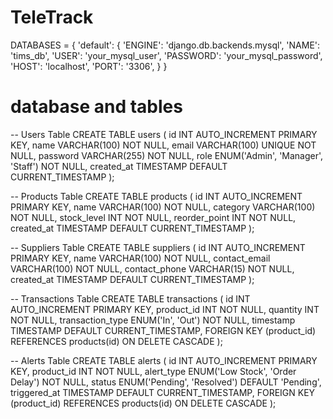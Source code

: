 # TeleTrack
DATABASES = {
    'default': {
        'ENGINE': 'django.db.backends.mysql',
        'NAME': 'tims_db',
        'USER': 'your_mysql_user',
        'PASSWORD': 'your_mysql_password',
        'HOST': 'localhost',
        'PORT': '3306',
    }
}

# database and tables
-- Users Table
CREATE TABLE users (
    id INT AUTO_INCREMENT PRIMARY KEY,
    name VARCHAR(100) NOT NULL,
    email VARCHAR(100) UNIQUE NOT NULL,
    password VARCHAR(255) NOT NULL,
    role ENUM('Admin', 'Manager', 'Staff') NOT NULL,
    created_at TIMESTAMP DEFAULT CURRENT_TIMESTAMP
);

-- Products Table
CREATE TABLE products (
    id INT AUTO_INCREMENT PRIMARY KEY,
    name VARCHAR(100) NOT NULL,
    category VARCHAR(100) NOT NULL,
    stock_level INT NOT NULL,
    reorder_point INT NOT NULL,
    created_at TIMESTAMP DEFAULT CURRENT_TIMESTAMP
);

-- Suppliers Table
CREATE TABLE suppliers (
    id INT AUTO_INCREMENT PRIMARY KEY,
    name VARCHAR(100) NOT NULL,
    contact_email VARCHAR(100) NOT NULL,
    contact_phone VARCHAR(15) NOT NULL,
    created_at TIMESTAMP DEFAULT CURRENT_TIMESTAMP
);

-- Transactions Table
CREATE TABLE transactions (
    id INT AUTO_INCREMENT PRIMARY KEY,
    product_id INT NOT NULL,
    quantity INT NOT NULL,
    transaction_type ENUM('In', 'Out') NOT NULL,
    timestamp TIMESTAMP DEFAULT CURRENT_TIMESTAMP,
    FOREIGN KEY (product_id) REFERENCES products(id) ON DELETE CASCADE
);

-- Alerts Table
CREATE TABLE alerts (
    id INT AUTO_INCREMENT PRIMARY KEY,
    product_id INT NOT NULL,
    alert_type ENUM('Low Stock', 'Order Delay') NOT NULL,
    status ENUM('Pending', 'Resolved') DEFAULT 'Pending',
    triggered_at TIMESTAMP DEFAULT CURRENT_TIMESTAMP,
    FOREIGN KEY (product_id) REFERENCES products(id) ON DELETE CASCADE
);
